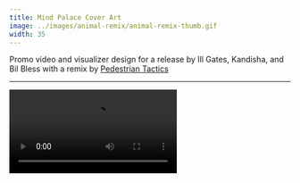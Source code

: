 ```yaml
---
title: Mind Palace Cover Art
image: ../images/animal-remix/animal-remix-thumb.gif
width: 35
---
```


Promo video and visualizer design for a release by Ill Gates, Kandisha, and Bil Bless with a remix by [Pedestrian Tactics](pedestriantactics.com)

***

<video controls src="images/animal-remix/animal-remix-video.mp4"></video>